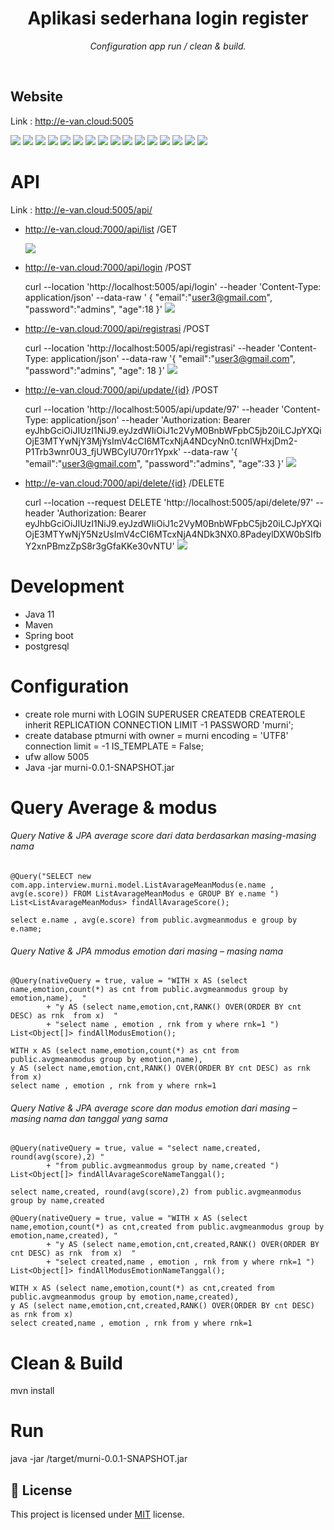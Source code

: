 <h1 align="center">Aplikasi sederhana login register </h1>
<p align="center"><i>Configuration app run / clean & build.</i></p>
<br>

## Website

Link : http://e-van.cloud:5005       

<a href="https://github.com/evanarifialhidayat/pt-murni-solusindo-nusantara/blob/main/Screen Shot 2024-05-19 at 02.34.19.png?raw=true"><img src="https://github.com/evanarifialhidayat/pt-murni-solusindo-nusantara/blob/main/Screen Shot 2024-05-19 at 02.34.19.png?raw=true"/></a>
<a href="https://github.com/evanarifialhidayat/pt-murni-solusindo-nusantara/blob/main/Screen Shot 2024-05-19 at 03.53.52.png?raw=true"><img src="https://github.com/evanarifialhidayat/pt-murni-solusindo-nusantara/blob/main/Screen Shot 2024-05-19 at 03.53.52.png?raw=true"/></a>
<a href="https://github.com/evanarifialhidayat/pt-murni-solusindo-nusantara/blob/main/Screen Shot 2024-05-19 at 02.35.30.png?raw=true"><img src="https://github.com/evanarifialhidayat/pt-murni-solusindo-nusantara/blob/main/Screen Shot 2024-05-19 at 02.35.30.png?raw=true"/></a>
<a href="https://github.com/evanarifialhidayat/pt-murni-solusindo-nusantara/blob/main/Screen Shot 2024-05-19 at 02.35.30.png?raw=true"><img src="https://github.com/evanarifialhidayat/pt-murni-solusindo-nusantara/blob/main/Screen Shot 2024-05-19 at 02.35.30.png?raw=true"/></a>
<a href="https://github.com/evanarifialhidayat/pt-murni-solusindo-nusantara/blob/main/Screen Shot 2024-05-19 at 02.36.49.png?raw=true"><img src="https://github.com/evanarifialhidayat/pt-murni-solusindo-nusantara/blob/main/Screen Shot 2024-05-19 at 02.36.49.png?raw=true"/></a>
<a href="https://github.com/evanarifialhidayat/pt-murni-solusindo-nusantara/blob/main/Screen Shot 2024-05-19 at 02.38.24.png?raw=true"><img src="https://github.com/evanarifialhidayat/pt-murni-solusindo-nusantara/blob/main/Screen Shot 2024-05-19 at 02.38.24.png?raw=true"/></a>
<a href="https://github.com/evanarifialhidayat/pt-murni-solusindo-nusantara/blob/main/Screen Shot 2024-05-19 at 02.39.34.png?raw=true"><img src="https://github.com/evanarifialhidayat/pt-murni-solusindo-nusantara/blob/main/Screen Shot 2024-05-19 at 02.39.34.png?raw=true"/></a>
<a href="https://github.com/evanarifialhidayat/pt-murni-solusindo-nusantara/blob/main/Screen Shot 2024-05-19 at 02.40.43.png?raw=true"><img src="https://github.com/evanarifialhidayat/pt-murni-solusindo-nusantara/blob/main/Screen Shot 2024-05-19 at 02.40.43.png?raw=true"/></a>
<a href="https://github.com/evanarifialhidayat/pt-murni-solusindo-nusantara/blob/main/Screen Shot 2024-05-19 at 02.41.55.png?raw=true"><img src="https://github.com/evanarifialhidayat/pt-murni-solusindo-nusantara/blob/main/Screen Shot 2024-05-19 at 02.41.55.png?raw=true"/></a>
<a href="https://github.com/evanarifialhidayat/pt-murni-solusindo-nusantara/blob/main/Screen Shot 2024-05-19 at 02.42.21.png?raw=true"><img src="https://github.com/evanarifialhidayat/pt-murni-solusindo-nusantara/blob/main/Screen Shot 2024-05-19 at 02.42.21.png?raw=true"/></a>
<a href="https://github.com/evanarifialhidayat/pt-murni-solusindo-nusantara/blob/main/Screen Shot 2024-05-19 at 02.43.19.png?raw=true"><img src="https://github.com/evanarifialhidayat/pt-murni-solusindo-nusantara/blob/main/Screen Shot 2024-05-19 at 02.43.19.png?raw=true"/></a>
<a href="https://github.com/evanarifialhidayat/pt-murni-solusindo-nusantara/blob/main/Screen Shot 2024-05-19 at 02.43.30.png?raw=true"><img src="https://github.com/evanarifialhidayat/pt-murni-solusindo-nusantara/blob/main/Screen Shot 2024-05-19 at 02.43.30.pngraw=true"/></a>
<a href="https://github.com/evanarifialhidayat/pt-murni-solusindo-nusantara/blob/main/Screen Shot 2024-05-19 at 02.43.54.png?raw=true"><img src="https://github.com/evanarifialhidayat/pt-murni-solusindo-nusantara/blob/main/Screen Shot 2024-05-19 at 02.43.54.png?raw=true"/></a>
<a href="https://github.com/evanarifialhidayat/pt-murni-solusindo-nusantara/blob/main/Screen Shot 2024-05-19 at 02.44.46.png?raw=true"><img src="https://github.com/evanarifialhidayat/pt-murni-solusindo-nusantara/blob/main/Screen Shot 2024-05-19 at 02.44.46.png?raw=true"/></a>
<a href="https://github.com/evanarifialhidayat/pt-murni-solusindo-nusantara/blob/main/Screen Shot 2024-05-19 at 02.45.10.png?raw=true"><img src="https://github.com/evanarifialhidayat/pt-murni-solusindo-nusantara/blob/main/Screen Shot 2024-05-19 at 02.45.10.png?raw=true"/></a>
<a href="https://github.com/evanarifialhidayat/pt-murni-solusindo-nusantara/blob/main/Screen Shot 2024-05-19 at 02.48.01.png?raw=true"><img src="https://github.com/evanarifialhidayat/pt-murni-solusindo-nusantara/blob/main/Screen Shot 2024-05-19 at 02.48.01.png?raw=true"/></a>
# API

Link : http://e-van.cloud:5005/api/
- http://e-van.cloud:7000/api/list  /GET

	<a href="https://github.com/evanarifialhidayat/pt-murni-solusindo-nusantara/blob/main/Screen Shot 2024-05-19 at 03.53.52.png?raw=true"><img src="https://github.com/evanarifialhidayat/pt-murni-solusindo-nusantara/blob/main/Screen Shot 2024-05-19 at 03.53.52.png?raw=true"/></a>
- http://e-van.cloud:7000/api/login /POST

	curl --location 'http://localhost:5005/api/login' --header 'Content-Type: application/json' --data-raw '
	{ 
	     "email":"user3@gmail.com",
          "password":"admins",
          "age":18
    }'
<a href="https://github.com/evanarifialhidayat/pt-murni-solusindo-nusantara/blob/main/Screen Shot 2024-05-19 at 03.58.14.png?raw=true"><img src="https://github.com/evanarifialhidayat/pt-murni-solusindo-nusantara/blob/main/Screen Shot 2024-05-19 at 03.58.14.png?raw=true"/></a>
- http://e-van.cloud:7000/api/registrasi /POST

	curl --location 'http://localhost:5005/api/registrasi' --header 'Content-Type: application/json' --data-raw 
	'{
    		"email":"user3@gmail.com",
    		"password":"admins",
    		"age": 18
    }'
<a href="https://github.com/evanarifialhidayat/pt-murni-solusindo-nusantara/blob/main/Screen Shot 2024-05-19 at 03.57.26.png?raw=true"><img src="https://github.com/evanarifialhidayat/pt-murni-solusindo-nusantara/blob/main/Screen Shot 2024-05-19 at 03.57.26.png?raw=true"/></a>
- http://e-van.cloud:7000/api/update/{id} /POST

	curl --location 'http://localhost:5005/api/update/97' --header 'Content-Type: application/json' 
	--header 'Authorization: Bearer eyJhbGciOiJIUzI1NiJ9.eyJzdWIiOiJ1c2VyM0BnbWFpbC5jb20iLCJpYXQiOjE3MTYwNjY3MjYsImV4cCI6MTcxNjA4NDcyNn0.tcnIWHxjDm2-P1Trb3wnr0U3_fjUWBCylU70rr1Ypxk' --data-raw '{
    "email":"user3@gmail.com",
    "password":"admins",
    "age":33
    }'
<a href="https://github.com/evanarifialhidayat/pt-murni-solusindo-nusantara/blob/main/Screen Shot 2024-05-19 at 04.16.39.png?raw=true"><img src="https://github.com/evanarifialhidayat/pt-murni-solusindo-nusantara/blob/main/Screen Shot 2024-05-19 at 04.16.39.png?raw=true"/></a>
- http://e-van.cloud:7000/api/delete/{id} /DELETE

	curl --location --request DELETE 'http://localhost:5005/api/delete/97' 
	--header 'Authorization: Bearer eyJhbGciOiJIUzI1NiJ9.eyJzdWIiOiJ1c2VyM0BnbWFpbC5jb20iLCJpYXQiOjE3MTYwNjY5NzUsImV4cCI6MTcxNjA4NDk3NX0.8PadeylDXW0bSIfbY2xnPBmzZpS8r3gGfaKKe30vNTU'
<a href="https://github.com/evanarifialhidayat/pt-murni-solusindo-nusantara/blob/main/Screen Shot 2024-05-19 at 04.17.42.png?raw=true"><img src="https://github.com/evanarifialhidayat/pt-murni-solusindo-nusantara/blob/main/Screen Shot 2024-05-19 at 04.17.42.png?raw=true"/></a>

# Development

- Java 11
- Maven
- Spring boot
- postgresql 

# Configuration

- create role murni with LOGIN SUPERUSER CREATEDB CREATEROLE inherit REPLICATION CONNECTION LIMIT -1 PASSWORD 'murni';
- create database ptmurni with owner = murni encoding = 'UTF8' connection limit = -1 IS_TEMPLATE = False;
- ufw allow 5005
- Java -jar murni-0.0.1-SNAPSHOT.jar

# Query Average & modus

###### Query Native & JPA average score dari data berdasarkan masing-masing nama
	@Query("SELECT new com.app.interview.murni.model.ListAvarageMeanModus(e.name , avg(e.score)) FROM ListAvarageMeanModus e GROUP BY e.name ") 
	List<ListAvarageMeanModus> findAllAvarageScore();
	
	select e.name , avg(e.score) from public.avgmeanmodus e group by e.name;

###### Query Native & JPA mmodus emotion dari masing – masing nama
	@Query(nativeQuery = true, value = "WITH x AS (select name,emotion,count(*) as cnt from public.avgmeanmodus group by emotion,name),	 "
			+ "y AS (select name,emotion,cnt,RANK() OVER(ORDER BY cnt DESC) as rnk	from x)  "
			+ "select name , emotion , rnk from y where rnk=1 ")
	List<Object[]> findAllModusEmotion();
	
	WITH x AS (select name,emotion,count(*) as cnt from public.avgmeanmodus group by emotion,name),	
	y AS (select name,emotion,cnt,RANK() OVER(ORDER BY cnt DESC) as rnk	from x) 
	select name , emotion , rnk from y where rnk=1 	

###### Query Native & JPA average score dan modus emotion dari masing – masing nama dan tanggal yang sama
	@Query(nativeQuery = true, value = "select name,created, round(avg(score),2) "
			+ "from public.avgmeanmodus group by name,created ")
	List<Object[]> findAllAvarageScoreNameTanggal();
	
	select name,created, round(avg(score),2) from public.avgmeanmodus group by name,created 
	
	@Query(nativeQuery = true, value = "WITH x AS (select name,emotion,count(*) as cnt,created from public.avgmeanmodus group by emotion,name,created), "
			+ "y AS (select name,emotion,cnt,created,RANK() OVER(ORDER BY cnt DESC) as rnk	from x)  "
			+ "select created,name , emotion , rnk from y where rnk=1 ")
	List<Object[]> findAllModusEmotionNameTanggal();
	
	WITH x AS (select name,emotion,count(*) as cnt,created from public.avgmeanmodus group by emotion,name,created), 
	y AS (select name,emotion,cnt,created,RANK() OVER(ORDER BY cnt DESC) as rnk	from x)  
	select created,name , emotion , rnk from y where rnk=1 

# Clean & Build

mvn install

# Run

java -jar /target/murni-0.0.1-SNAPSHOT.jar

## :pencil: License

This project is licensed under [MIT](https://opensource.org/licenses/MIT) license.

